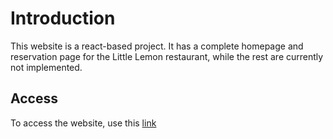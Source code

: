 # Introduction
This website is a react-based project. It has a complete homepage and reservation page for the Little Lemon restaurant, while the rest are currently not implemented.

## Access
To access the website, use this [link](https://zhen5hu.github.io/LittleLemon-react)
